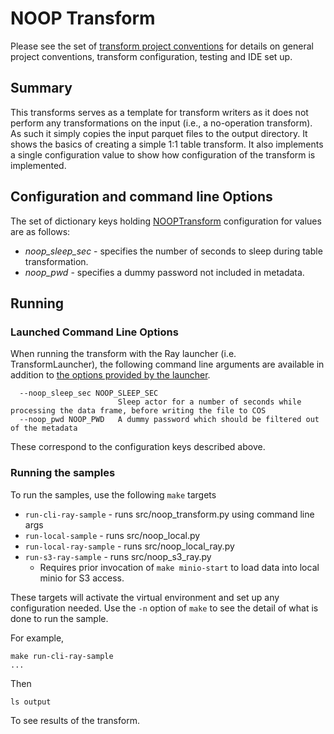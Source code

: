 # NOOP Transform 
Please see the set of
[transform project conventions](../../README.md#transform-project-conventions)
for details on general project conventions, transform configuration,
testing and IDE set up.

## Summary 
This transforms serves as a template for transform writers as it does
not perform any transformations on the input (i.e., a no-operation transform).
As such it simply copies the input parquet files to the output directory.
It shows the basics of creating a simple 1:1 table transform.
It also implements a single configuration value to show how configuration
of the transform is implemented.

## Configuration and command line Options

The set of dictionary keys holding [NOOPTransform](src/noop_transform.py) 
configuration for values are as follows:

* _noop_sleep_sec_ - specifies the number of seconds to sleep during table transformation. 
* _noop_pwd_ - specifies a dummy password not included in metadata. 

## Running

### Launched Command Line Options 
When running the transform with the Ray launcher (i.e. TransformLauncher),
the following command line arguments are available in addition to 
[the options provided by the launcher](../../../data-processing-lib/doc/ray-launcher-options).
```
  --noop_sleep_sec NOOP_SLEEP_SEC
                        Sleep actor for a number of seconds while processing the data frame, before writing the file to COS
  --noop_pwd NOOP_PWD   A dummy password which should be filtered out of the metadata
```
These correspond to the configuration keys described above.

### Running the samples
To run the samples, use the following `make` targets

* `run-cli-ray-sample` - runs src/noop_transform.py using command line args
* `run-local-sample` - runs src/noop_local.py
* `run-local-ray-sample` - runs src/noop_local_ray.py
* `run-s3-ray-sample` - runs src/noop_s3_ray.py
    * Requires prior invocation of `make minio-start` to load data into local minio for S3 access.

These targets will activate the virtual environment and set up any configuration needed.
Use the `-n` option of `make` to see the detail of what is done to run the sample.

For example, 
```shell
make run-cli-ray-sample
...
```
Then 
```shell
ls output
```
To see results of the transform.

